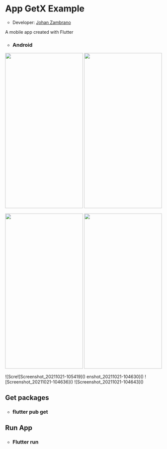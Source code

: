 <h1>App GetX Example</h1>
<ul>
  <li type="circle">Developer: <a href="https://www.linkedin.com/in/johan-zambrano-b537501bb/">Johan Zambrano</a></li>
</ul>

A mobile app created with Flutter

<ul>
  <li type="circle"><h3>Android</h3></li>
</ul>

<p align="center">
<img src="https://user-images.githubusercontent.com/25967495/138314222-9367a385-4264-44be-9870-dd89a11146a1.jpg" width="250" height="500">
<img src="https://user-images.githubusercontent.com/25967495/138314250-fe0ac392-1362-4b86-b889-a2fd6dfbb6cc.jpg" width="250" height="500">
</p>

<p align="center">
<img src="https://user-images.githubusercontent.com/25967495/138314231-336af356-10d5-4f38-974c-7dd782d39bc0.jpg" width="250" height="500">
<img src="https://user-images.githubusercontent.com/25967495/138314243-57a5e8d3-c051-4057-a280-ee86193e0bcb.jpg" width="250" height="500">
</p>
![Scre![Screenshot_20211021-105419]()
enshot_20211021-104630]()
![Screenshot_20211021-104636]()
![Screenshot_20211021-104643]()

<h2>Get packages</h2>
<ul>
  <li type="circle"><h3>flutter pub get</h3></li>
</ul>

<h2>Run App</h2>
<ul>
  <li type="circle"><h3>Flutter run</h3></li>
</ul>
